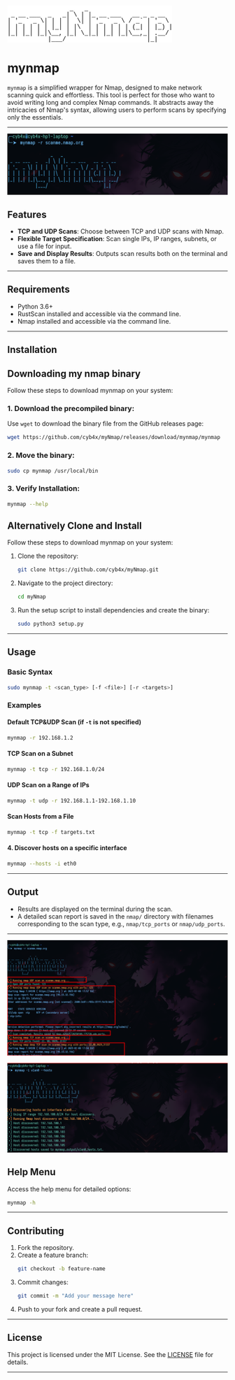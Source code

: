 ![banner](./0.png "banner")

# mynmap

`mynmap` is a simplified wrapper for Nmap, designed to make network scanning quick and effortless. This tool is perfect for those who want to avoid writing long and complex Nmap commands. It abstracts away the intricacies of Nmap's syntax, allowing users to perform scans by specifying only the essentials.

---
![banner](./1.png "banner")

## Features

- **TCP and UDP Scans**: Choose between TCP and UDP scans with Nmap.
- **Flexible Target Specification**: Scan single IPs, IP ranges, subnets, or use a file for input.
- **Save and Display Results**: Outputs scan results both on the terminal and saves them to a file.

---

## Requirements

- Python 3.6+
- RustScan installed and accessible via the command line.
- Nmap installed and accessible via the command line.

---

## Installation

## Downloading my nmap binary
Follow these steps to download mynmap on your system:

### 1. Download the precompiled binary:

Use `wget` to download the binary file from the GitHub releases page:

```bash
wget https://github.com/cyb4x/myNmap/releases/download/mynmap/mynmap
```

### 2. Move the binary:
```bash
sudo cp mynmap /usr/local/bin
```

### 3. Verify Installation:
```bash
mynmap --help
```

## Alternatively Clone and Install

Follow these steps to download mynmap on your system:

1. Clone the repository:
   ```bash
   git clone https://github.com/cyb4x/myNmap.git
   ```
2. Navigate to the project directory:
   ```bash
   cd myNmap
   ```
3. Run the setup script to install dependencies and create the binary:
   ```bash
   sudo python3 setup.py
   ```
---

## Usage

### Basic Syntax

```bash
sudo mynmap -t <scan_type> [-f <file>] [-r <targets>]
```

### Examples

#### Default TCP&UDP Scan (if `-t` is not specified)
```bash
mynmap -r 192.168.1.2
```

#### TCP Scan on a Subnet
```bash
mynmap -t tcp -r 192.168.1.0/24
```

#### UDP Scan on a Range of IPs
```bash
mynmap -t udp -r 192.168.1.1-192.168.1.10
```

#### Scan Hosts from a File
```bash
mynmap -t tcp -f targets.txt
```

#### 4. Discover hosts on a specific interface
```bash
mynmap --hosts -i eth0
```
---

## Output

- Results are displayed on the terminal during the scan.
- A detailed scan report is saved in the `nmap/` directory with filenames corresponding to the scan type, e.g., `nmap/tcp_ports` or `nmap/udp_ports`.

---

![banner](./2.png "banner")

![banner](./3.png "banner")

## Help Menu

Access the help menu for detailed options:
```bash
mynmap -h
```

---

## Contributing

1. Fork the repository.
2. Create a feature branch:
   ```bash
   git checkout -b feature-name
   ```
3. Commit changes:
   ```bash
   git commit -m "Add your message here"
   ```
4. Push to your fork and create a pull request.

---

## License

This project is licensed under the MIT License. See the [LICENSE](LICENSE) file for details.

---
